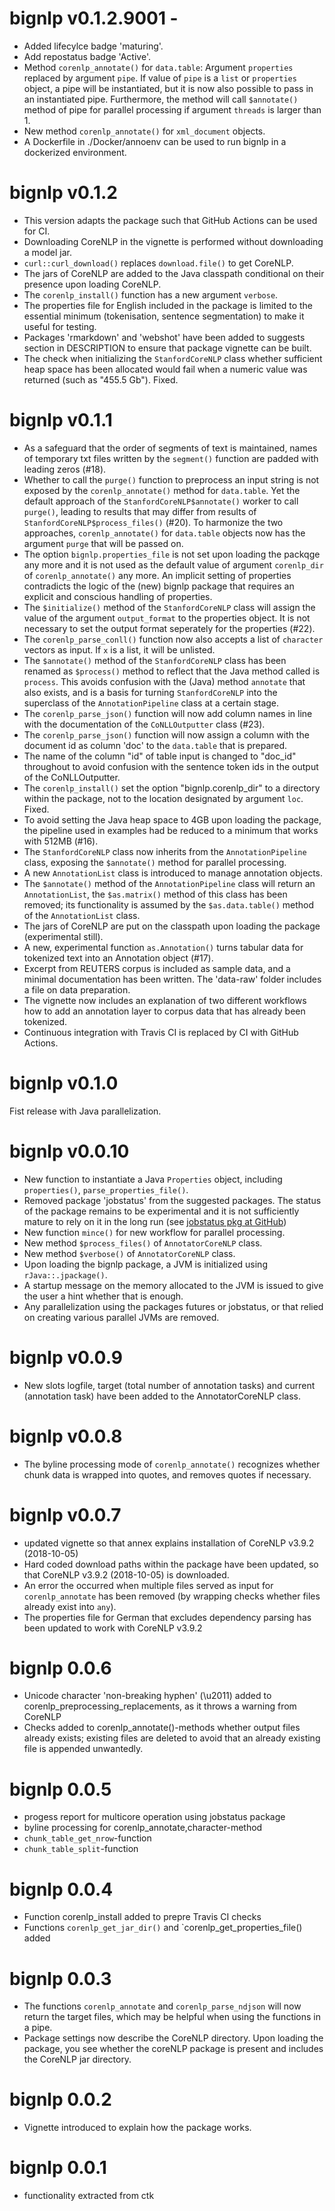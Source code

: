 # bignlp v0.1.2.9001 - 

* Added lifecylce badge 'maturing'.
* Add repostatus badge 'Active'.
* Method `corenlp_annotate()` for `data.table`: Argument `properties` replaced by argument `pipe`. If value of `pipe` is a `list` or  `properties` object, a pipe will be instantiated, but it is now also possible to pass in an instantiated pipe. Furthermore, the method will call `$annotate()` method of pipe for parallel processing if argument `threads` is larger than 1.
*  New method `corenlp_annotate()` for `xml_document` objects.
* A Dockerfile in ./Docker/annoenv can be used to run bignlp in a dockerized environment.


# bignlp v0.1.2

* This version adapts the package such that GitHub Actions can be used for CI.
* Downloading CoreNLP in the vignette is performed without downloading a model jar.
* `curl::curl_download()` replaces `download.file()` to get CoreNLP.
* The jars of CoreNLP are added to the Java classpath conditional on their presence upon loading CoreNLP.
* The `corenlp_install()` function has a new argument `verbose`.
* The properties file for English included in the package is limited to the essential minimum (tokenisation, sentence segmentation) to make it useful for testing.
* Packages 'rmarkdown' and 'webshot' have been added to suggests section in DESCRIPTION to ensure that package vignette can be built.
* The check when initializing the `StanfordCoreNLP` class whether sufficient heap space has been allocated would fail when a numeric value was returned (such as "455.5 Gb"). Fixed.

# bignlp v0.1.1

* As a safeguard that the order of segments of text is maintained, names of temporary txt files written by the `segment()` function are padded with leading zeros (#18).
* Whether to call the `purge()` function to preprocess an input string is not exposed by the `corenlp_annotate()` method for `data.table`. Yet the default approach of the `StanfordCoreNLP$annotate()` worker to call `purge()`, leading to results that may differ from results of `StanfordCoreNLP$process_files()` (#20). To harmonize the two approaches, `corenlp_annotate()` for `data.table` objects now has the argument `purge` that will be passed on.
* The option `bignlp.properties_file` is not set upon loading the packqge any more and it is not used as the default value of argument `corenlp_dir` of `corenlp_annotate()` any more. An implicit setting of properties contradicts the logic of the (new) bignlp package that requires an explicit and conscious handling of properties.
* The `$initialize()` method of the `StanfordCoreNLP` class will assign the value of the argument `output_format` to the properties object. It is not necessary to set the output format seperately for the properties (#22).
* The `corenlp_parse_conll()` function now also accepts a list of `character` vectors as input. If `x` is a list, it will be unlisted.
* The `$annotate()` method of the `StanfordCoreNLP` class has been renamed as `$process()` method to reflect that the Java method called is `process`. This avoids confusion with the (Java) method `annotate` that also exists, and is a basis for turning `StanfordCoreNLP` into the superclass of the `AnnotationPipeline` class at a certain stage.
* The `corenlp_parse_json()` function will now add column names in line with the documentation of the `CoNLLOutputter` class (#23).
* The `corenlp_parse_json()` function will now assign a column with the document id as column 'doc' to the `data.table` that is prepared.
* The name of the column "id" of table input is changed to "doc_id" throughout to avoid confusion with the sentence token ids in the output of the CoNLLOutputter.
* The `corenlp_install()` set the option "bignlp.corenlp_dir" to a directory within the 
package, not to the location designated by argument `loc`. Fixed.
* To avoid setting the Java heap space to 4GB upon loading the package, the pipeline used in examples had be reduced to a minimum that works with 512MB (#16).
* The `StanfordCoreNLP` class now inherits from the `AnnotationPipeline` class, exposing the `$annotate()` method for parallel processing.
* A new `AnnotationList` class is introduced to manage annotation objects.
* The `$annotate()` method of the `AnnotationPipeline` class will return an `AnnotationList`, the `$as.matrix()` method of this class has been removed; its functionality is assumed by the `$as.data.table()` method of the `AnnotationList` class.
* The jars of CoreNLP are put on the classpath upon loading the package (experimental still).
* A new, experimental function `as.Annotation()` turns tabular data for tokenized text into an Annotation object (#17).
* Excerpt from REUTERS corpus is included as sample data, and a minimal documentation has been written. The 'data-raw' folder includes a file on data preparation.
* The vignette now includes an explanation of two different workflows how to add an annotation layer to corpus data that has already been tokenized.
* Continuous integration with Travis CI is replaced by CI with GitHub Actions.

# bignlp v0.1.0

Fist release with Java parallelization.

# bignlp v0.0.10

* New function to instantiate a Java `Properties` object, including `properties()`, `parse_properties_file()`.
* Removed package 'jobstatus' from the suggested packages. The status of the package remains to be experimental
and it is not sufficiently mature to rely on it in the long run (see [jobstatus pkg at GitHub](https://github.com/ropenscilabs/jobstatus))
* New function `mince()` for new workflow for parallel processing.
* New method `$process_files()` of `AnnotatorCoreNLP` class.
* New method `$verbose()` of `AnnotatorCoreNLP` class.
* Upon loading the bignlp package, a JVM is initialized using `rJava::.jpackage()`.
* A startup message on the memory allocated to the JVM is issued to give the user a hint whether that is enough.
* Any parallelization using the packages futures or jobstatus, or that relied on creating various parallel JVMs are removed.

# bignlp v0.0.9

* New slots logfile, target (total number of annotation tasks) and current (annotation task) have been added to the AnnotatorCoreNLP class.

# bignlp v0.0.8

* The byline processing mode of `corenlp_annotate()` recognizes whether chunk data is wrapped into quotes, and removes quotes if necessary.


# bignlp v0.0.7

* updated vignette so that annex explains installation of CoreNLP v3.9.2 (2018-10-05)
* Hard coded download paths within the package have been updated, so that CoreNLP v3.9.2 (2018-10-05) is downloaded.
* An error the occurred when multiple files served as input for `corenlp_annotate` has been removed (by wrapping checks whether files already exist into `any`).
* The properties file for German that excludes dependency parsing has been updated to work with CoreNLP v3.9.2


# bignlp 0.0.6

* Unicode character 'non-breaking hyphen' (\u2011) added to corenlp_preprocessing_replacements,
as it throws a warning from CoreNLP
* Checks added to corenlp_annotate()-methods whether output files already exists; existing files
are deleted to avoid that an already existing file is appended unwantedly.

# bignlp 0.0.5

* progess report for multicore operation using jobstatus package
* byline processing for corenlp_annotate,character-method
* `chunk_table_get_nrow`-function
* `chunk_table_split`-function

# bignlp 0.0.4

* Function corenlp_install added to prepre Travis CI checks
* Functions `corenlp_get_jar_dir()` and `corenlp_get_properties_file() added


# bignlp 0.0.3
* The functions `corenlp_annotate` and `corenlp_parse_ndjson` will now return the target files, which may be 
 helpful when using the functions in a pipe.
* Package settings now describe the CoreNLP directory. Upon loading the package, you see whether the coreNLP package is present and includes the CoreNLP jar directory.

 
# bignlp 0.0.2

* Vignette introduced to explain how the package works.


# bignlp 0.0.1

* functionality extracted from ctk
